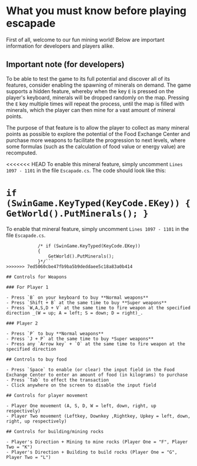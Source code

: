 # What you must know before playing escapade

First of all, welcome to our fun mining world! Below are important information for developers and players alike.

## Important note (for developers)

To be able to test the game to its full potential and discover all of its features, consider enabling the spawning of minerals on demand. The game supports a hidden feature, whereby when the key `E` is pressed on the player's keyboard, minerals will be dropped randomly on the map. Pressing the `E` key multiple times will repeat the process, until the map is filled with minerals, which the player can then mine for a vast amount of mineral points.

The purpose of that feature is to allow the player to collect as many mineral points as possible to explore the potential of the Food Exchange Center and purchase more weapons to facilitate the progression to next levels, where some formulas (such as the calculation of food value or energy value) are recomputed.

<<<<<<< HEAD
To enable this mineral feature, simply uncomment `Lines 1097 - 1101` in the file `Escapade.cs`. The code should look like this:

``` if (SwinGame.KeyTyped(KeyCode.EKey)) { GetWorld().PutMinerals(); } ```
=======
To enable that mineral feature, simply uncomment `Lines 1097 - 1101` in the file `Escapade.cs`.

```// Accept the spawning of minerals on demand - Useful for demonstration purposes only (to make it easier to collect mineral points, buy food, weapons, etc.)
			/* if (SwinGame.KeyTyped(KeyCode.EKey))
			{
				GetWorld().PutMinerals();
			}*/```
>>>>>>> 7ed5060cbe47fb9ba5b9deddaee5c18a83a0b414

## Controls for Weapons

### For Player 1

- Press `B` on your keyboard to buy **Normal weapons**
- Press `Shift + B` at the same time to buy **Super weapons**
- Press `W,A,S,D + V` at the same time to fire weapon at the specified direction _(W = up; A = left; S = down; D = right)_.

### Player 2

- Press `P` to buy **Normal weapons**
- Press `J + P` at the same time to buy *Super weapons**
- Press any `Arrow key` + `O` at the same time to fire weapon at the specified direction

## Controls to buy food

- Press `Space` to enable (or clear) the input field in the Food Exchange Center to enter an amount of food (in kilograms) to purchase
- Press `Tab` to effect the transaction
- Click anywhere on the screen to disable the input field

## Controls for player movement

- Player One movement (A, S, D, W = left, down, right, up respectively)
- Player Two movement (Leftkey, Downkey ,Rightkey, Upkey = left, down, right, up respectively)

## Controls for building/mining rocks

- Player's Direction + Mining to mine rocks (Player One = "F", Player Two = "K")
- Player's Direction + Building to build rocks (Player One = "G", Player Two = "L")